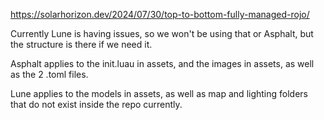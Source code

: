 https://solarhorizon.dev/2024/07/30/top-to-bottom-fully-managed-rojo/

Currently Lune is having issues, so we won't be using that or Asphalt, but the structure is there if we need it.

Asphalt applies to the init.luau in assets, and the images in assets, as well as the 2 .toml files.

Lune applies to the models in assets, as well as map and lighting folders that do not exist inside the repo currently.

